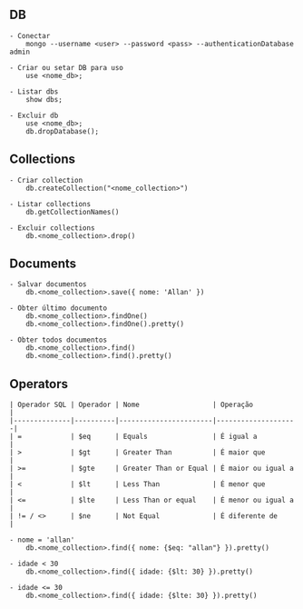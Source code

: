 ## DB
    - Conectar
        mongo --username <user> --password <pass> --authenticationDatabase admin

    - Criar ou setar DB para uso
        use <nome_db>;

    - Listar dbs
        show dbs;

    - Excluir db
        use <nome_db>;
        db.dropDatabase();

## Collections
    - Criar collection
        db.createCollection("<nome_collection>")

    - Listar collections
        db.getCollectionNames()

    - Excluir collections
        db.<nome_collection>.drop()

## Documents
    - Salvar documentos
        db.<nome_collection>.save({ nome: 'Allan' })

    - Obter último documento
        db.<nome_collection>.findOne()
        db.<nome_collection>.findOne().pretty()

    - Obter todos documentos
        db.<nome_collection>.find()
        db.<nome_collection>.find().pretty()

## Operators
    | Operador SQL | Operador | Nome                  | Operação           |
    |--------------|----------|-----------------------|--------------------|
    | =            | $eq      | Equals                | É igual a          |
    | >            | $gt      | Greater Than          | É maior que        |
    | >=           | $gte     | Greater Than or Equal | É maior ou igual a |
    | <            | $lt      | Less Than             | É menor que        |
    | <=           | $lte     | Less Than or equal    | É menor ou igual a |
    | != / <>      | $ne      | Not Equal             | É diferente de     |

    - nome = 'allan'
        db.<nome_collection>.find({ nome: {$eq: "allan"} }).pretty()
    
    - idade < 30
        db.<nome_collection>.find({ idade: {$lt: 30} }).pretty()
    
    - idade <= 30
        db.<nome_collection>.find({ idade: {$lte: 30} }).pretty()